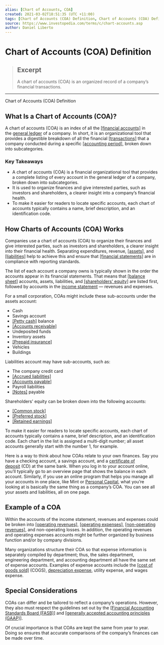 ```yaml
---
alias: [Chart of Accounts, COA]
created: 2021-03-02T18:51:35 (UTC +11:00)
tags: [Chart of Accounts (COA) Definition, Chart of Accounts (COA) Definition]
source: https://www.investopedia.com/terms/c/chart-accounts.asp
author: Daniel Liberto
---
```


# Chart of Accounts (COA) Definition

> ## Excerpt
> A chart of accounts (COA) is an organized record of a company’s financial transactions.

---

Chart of Accounts (COA) Definition
## What Is a Chart of Accounts (COA)?

A chart of accounts (COA) is an index of all the [[financial accounts]](https://www.investopedia.com/terms/f/financial-account.asp) in the [general ledger](https://www.investopedia.com/terms/g/generalledger.asp) of a company. In short, it is an organizational tool that provides a digestible breakdown of all the financial [[transactions]](https://www.investopedia.com/terms/t/transaction.asp) that a company conducted during a specific [[accounting period]](https://www.investopedia.com/terms/a/accountingperiod.asp), broken down into subcategories.

### Key Takeaways

-   A chart of accounts (COA) is a financial organizational tool that provides a complete listing of every account in the general ledger of a company, broken down into subcategories.
-   It is used to organize finances and give interested parties, such as investors and shareholders, a clearer insight into a company’s financial health.
-   To make it easier for readers to locate specific accounts, each chart of accounts typically contains a name, brief description, and an identification code.

## How Charts of Accounts (COA) Works

Companies use a chart of accounts (COA) to organize their finances and give interested parties, such as investors and shareholders, a clearer insight into their financial health. Separating expenditures, revenue, [[assets]](https://www.investopedia.com/terms/a/asset.asp), and [[liabilities]](https://www.investopedia.com/terms/l/liability.asp) help to achieve this and ensure that [[financial statements]](https://www.investopedia.com/terms/f/financial-statements.asp) are in compliance with reporting standards.

The list of each account a company owns is typically shown in the order the accounts appear in its financial statements. That means that [[balance sheet]](https://www.investopedia.com/terms/b/balancesheet.asp) accounts, assets, liabilities, and [[shareholders' equity]](https://www.investopedia.com/terms/s/shareholdersequity.asp) are listed first, followed by accounts in the [income statement](https://www.investopedia.com/terms/i/incomestatement.asp) — revenues and expenses.

For a small corporation, COAs might include these sub-accounts under the assets account:

-   Cash
-   Savings account
-   [[Petty cash]](https://www.investopedia.com/terms/p/pettycash.asp) balance
-   [[Accounts receivable]](https://www.investopedia.com/terms/a/accountsreceivable.asp)
-   Undeposited funds
-   Inventory assets
-   [[Prepaid insurance]](https://www.investopedia.com/terms/p/prepaid-insurance.asp)
-   Vehicles
-   Buildings

Liabilities account may have sub-accounts, such as:

-   The company credit card
-   [[Accrued liabilities]](https://www.investopedia.com/terms/a/accrued-liability.asp)
-   [[Accounts payable]](https://www.investopedia.com/terms/a/accountspayable.asp)
-   Payroll liabilities
-   [[Notes]](https://www.investopedia.com/terms/n/note.asp) payable

Shareholders' equity can be broken down into the following accounts:

-   [[Common stock]](https://www.investopedia.com/terms/c/commonstock.asp)
-   [[Preferred stock]](https://www.investopedia.com/terms/p/preferredstock.asp)
-   [[Retained earnings]](https://www.investopedia.com/terms/r/retainedearnings.asp)

To make it easier for readers to locate specific accounts, each chart of accounts typically contains a name, brief description, and an identification code. Each chart in the list is assigned a multi-digit number; all asset accounts generally start with the number 1, for example.

Here is a way to think about how COAs relate to your own finances. Say you have a checking account, a savings account, and a [certificate of deposit](https://www.investopedia.com/terms/c/certificateofdeposit.asp) (CD) at the same bank. When you log in to your account online, you’ll typically go to an overview page that shows the balance in each account. Similarly, if you use an online program that helps you manage all your accounts in one place, like Mint or [Personal Capital](https://www.investopedia.com/personal-capital-review-4587916), what you’re looking at is basically the same thing as a company’s COA. You can see all your assets and liabilities, all on one page.

## Example of a COA

Within the accounts of the income statement, revenues and expenses could be broken into [[operating revenues]](https://www.investopedia.com/terms/o/operating-revenue.asp), [[operating expenses]](https://www.investopedia.com/terms/o/operating_expense.asp), [[non-operating revenues]](https://www.investopedia.com/terms/n/non-operating-income.asp), and non-operating losses. In addition, the operating revenues and operating expenses accounts might be further organized by business function and/or by company divisions.

Many organizations structure their COA so that expense information is separately compiled by department; thus, the sales department, engineering department, and accounting department all have the same set of expense accounts. Examples of expense accounts include the [[cost of goods sold]](https://www.investopedia.com/terms/c/cogs.asp) (COGS), [depreciation expense](https://www.investopedia.com/terms/d/depreciation.asp), utility expense, and wages expense.

## Special Considerations

COAs can differ and be tailored to reflect a company’s operations. However, they also must respect the guidelines set out by the [[Financial Accounting Standards Board (FASB)]](https://www.investopedia.com/terms/f/fasb.asp) and [[generally accepted accounting principles (GAAP)]](https://www.investopedia.com/terms/g/gaap.asp).

Of crucial importance is that COAs are kept the same from year to year. Doing so ensures that accurate comparisons of the company’s finances can be made over time.
